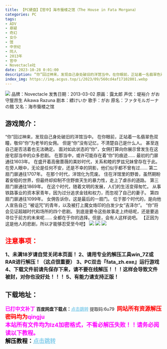 ```yaml
---
title: 【PC硬盘】【官中】海市蜃楼之馆（The House in Fata Morgana）
categories: PC
tags:
- ADV
- 悬疑
- 奇幻
- 女仆
- 馆
- 中世纪
- 同人
- 2013年
- 官中
- Novectacle社
date: 2023-10-28 0:01:00
description: “你”回过神来，发现自己身处破旧的洋馆当中。在你眼前，正站着一名翡翠色双瞳，敬仰“你”为老爷的女佣。但是“你”没有记忆，不清楚自己是什么人。甚至连自己是否活着也无法确定。面对如此状态的“你”，女佣打算向你展示曾发生在这座宅邸当中的众多悲剧。在那当中，或许可能存在着“你”的痕迹……
index_img: https://img.acgus.top/i/2023/09/560cd4af17102801.webp
---
```

![](https://img.acgus.top/i/2023/09/560cd4af17102801.webp)
品牌：Novectacle
发售日期：2013-03-02
原画：靄太郎
声优：堤裕介 がお 守屋昂生 Aikawa Razuna
剧本：縹けいか
歌手：がお
原名：ファタモルガーナの館
又名：海市蜃楼之馆

## 游戏简介：
“你”回过神来，发现自己身处破旧的洋馆当中。
在你眼前，正站着一名翡翠色双瞳，敬仰“你”为老爷的女佣。
但是“你”没有记忆，不清楚自己是什么人。
甚至连自己是否活着也无法确定。
面对如此状态的“你”，女佣打算向你展示曾发生在这座宅邸当中的众多悲剧。
在那当中，或许可能存在着“你”的痕迹……
最初的门扉通往1603年。
在盛开着高傲蔷薇的美妙时代，关系和睦的罗兹兄妹曾存在于此。
在旁人眼中，无论是任何不安，还是不幸的阴影，他们似乎都不曾有过……
第二扇门扉通往1707年。
在那个时代，洋馆化为荒废。
住在洋馆里的野兽，虽然期盼着安稳的世界，但最终却抑制不住野兽天生的暴力性，走上了虐杀的道路。
第三扇门扉通往1869年。
在这个时代，随着文明的发展，人们的生活变得匆忙。
从事铁路事业的资本家青年，因为过分追求金钱和权力，而忽视了自己的妻子。
第四扇门扉通往1099年。
女佣告诉你，这是最后的一扇门。
位于那个时代的，是向他人宣告自己 “被诅咒”的青年，以及被打上魔女烙印的白发少女“吉泽尔”。
“你”将会见证超越时代和场所的四个悲剧。
到底是要令这些故事走上终结呢，还是要追寻位于前方的未来呢……
全都在于你的选择。但是，会有人这样说吧。
【正因为这是他人的悲剧，所以才能够忍受至今吧】
![](https://img.acgus.top/i/2023/09/e3fdaa684a102809.webp)
![](https://img.acgus.top/i/2023/09/80915826da102806.webp)
![](https://img.acgus.top/i/2023/09/83bc7789b9102803.webp)






## <font color=#FF0000 >注意事项：</font>
<font size=3><b>1、未满18岁请自觉关闭本页面！
2、请用专业的解压工具win_7Z或RAR进行解压！（这点很重要）
3、PC双击『fata_zh.exe』运行游戏
4、下载文件前请先保存下来，请不要在线解压！！！这样会导致文件被封，对你也没好处！！！
5、有能力请支持正版！</b></font>

## 下载地址：
<font color=#FF00FF size=3><b>已打中文补丁</b></font>
<b>百度网盘下载点：</b><a href="https://pan.baidu.com/s/1mYKFQw1XqAR4ojzjcKXlcA?pwd=6u79" style="color: #87CEEB;"><b>点击跳转</b></a> 提取码:6u79
<a style="padding: 0" href="https://post.qingju.org/AD/"><img style="max-width:100%" src="https://img.acgus.top/i/2024/07/478f689b8021d8d499ab43d21acf137a.gif" alt=""></a>
<b><font color=#FF0000 size=4>网站所有资源解压密码均为</b></font><b><font color=#FF00FF size=4>qingju</font><font color=#FF0000 ></font></b><br><b><font color=#FF00FF size=4>本站所有文件均为lz4加密格式，不看必解压失败！！请务必阅读以下教程。</b></font><br><b><font color=#000 size=4>解压教程：</b><a href="https://post.qingju.org/tutorial/000/" style="color: #87CEEB;"><b>点击跳转</b></a>
